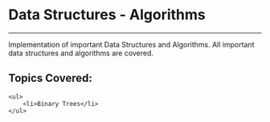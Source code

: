 # Data Structures - Algorithms
<hr>
Implementation of important Data Structures and Algorithms. All important data structures and algorithms are covered.

## Topics Covered:
    <ul>
        <li>Binary Trees</li>
    </ul>